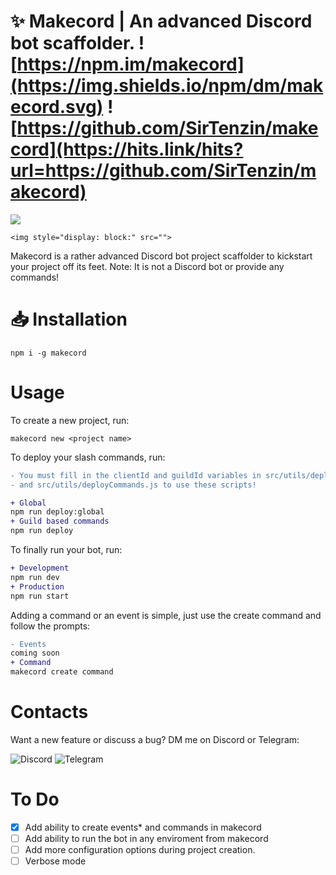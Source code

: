# ✨ Makecord | An advanced Discord bot scaffolder. ![https://npm.im/makecord](https://img.shields.io/npm/dm/makecord.svg) ![https://github.com/SirTenzin/makecord](https://hits.link/hits?url=https://github.com/SirTenzin/makecord)

<img src="https://i.ibb.co/4tMV0LV/cover.png">

<p align="center">
    
    <img style="display: block:" src="">
</p>

Makecord is a rather advanced Discord bot project scaffolder to kickstart your project off its feet.
Note: It is not a Discord bot or provide any commands!

# 📥 Installation 

```
npm i -g makecord
```

# Usage 

To create a new project, run:

```
makecord new <project name>
```

To deploy your slash commands, run:

```diff
- You must fill in the clientId and guildId variables in src/utils/deployCommandsGlobally.js 
- and src/utils/deployCommands.js to use these scripts! 

+ Global
npm run deploy:global
+ Guild based commands
npm run deploy
```

To finally run your bot, run:

```diff
+ Development
npm run dev
+ Production
npm run start
```

Adding a command or an event is simple, just use the create command and follow the prompts:

```diff
- Events
coming soon
+ Command
makecord create command
```

# Contacts

Want a new feature or discuss a bug? DM me on Discord or Telegram:

![Discord](https://img.shields.io/badge/tenzin%238951-%237289DA.svg?logo=discord&logoColor=white)
![Telegram](https://img.shields.io/badge/SirTenzin-2CA5E0?logo=telegram&logoColor=white)

# To Do

- [X] Add ability to create events* and commands in makecord
- [ ] Add ability to run the bot in any enviroment from makecord
- [ ] Add more configuration options during project creation.
- [ ] Verbose mode
